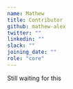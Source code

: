 ```yaml
---
name: Mathew
title: Contributor
github: mathew-alex
twitter: ""
linkedin: ""
slack: ""
joining_date: ""
role: "core"
---
```


Still waiting for this
